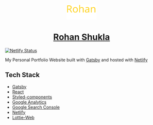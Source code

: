 <div align="center">
  <img alt="Logo" src="./static/logo.svg" width="100" />
</div>
<h1 align="center"><a href="https://rohanshukla.netlify.app" target="_blank" rel="nofollow noopener noreferrer">Rohan Shukla</a></h1>

[![Netlify Status](https://api.netlify.com/api/v1/badges/1fa99441-8bd6-4020-9a3d-91f2d1dfdcf7/deploy-status)](https://app.netlify.com/sites/rohanshukla/deploys)

My Personal Portfolio Website built with [Gatsby](https://www.gatsbyjs.org/) and hosted with [Netlify](https://www.netlify.com/)

## Tech Stack

- [Gatsby](https://www.gatsbyjs.org/)
- [React](https://reactjs.org/)
- [Styled-components](https://styled-components.com/)
- [Google Analytics](https://analytics.google.com/analytics/web/)
- [Google Search Console](https://search.google.com/search-console/about)
- [Netlify](https://www.netlify.com/)
- [Lottie-Web](https://lottiefiles.com/)
